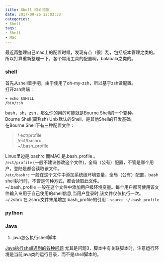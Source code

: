 ```yaml
---
title: Shell 相关问题
date: 2017-09-26 12:03:53
categories:
- Shell
tags:
- Shell
- Mac
---
```


最近再整理自己mac上的配置时候，发现有点（很）乱，包括版本管理之类的。所以打算重新整理一下，各个常用工具的配置啊，balabala之类的。
### shell
首先从shell着手吧，由于使用了oh-my-zsh，所以基于zsh做配置。  
打开zsh终端：
  
```	shell
➜ echo $SHELL
/bin/zsh
```
bash，sh，zsh，那么你的用的可能就是Bourne Shell的一个变种。  
Bourne Shell(简称sh)  Unix默认的Shell，是其他Shell的开发基础。  
在Bourne Shell下有三种配置文件：
> / ect/profile  
> /ect/bashrc  
> ~/.bash_profile  
 
Linux里边是.bashrc 而MAC 是.bash_profile 。  
`/ect/profile` (一般不建议修改这个文件)，全局（公有）配置，不管是哪个用户，登陆是都会读取该文件。  
`/etc/bashrc` 一般在这个文件中添加系统级环境变量，全局（公有）配置，bash shell执行时，不管是何种方式，都会读取此文件。  
~/.bash_profile 一般在这个文件中添加用户级环境变量。每个用户都可使用该文件输入专用于自己使用的shell信息,当用户登录时,该文件仅仅执行一次。    
~/.zshrc 在.zshrc文件末尾增加.bash_profile的引用：`source ~/.bash_profile`

### python

### Java
1. java怎么执行shell脚本

[Java执行shell遇到的各种问题](http://blog.csdn.net/caohaicheng/article/details/22928297) 尤其是问题3，脚本中有关联脚本时，注意运行环境是当前java类的运行目录，而不是shell脚本的。




